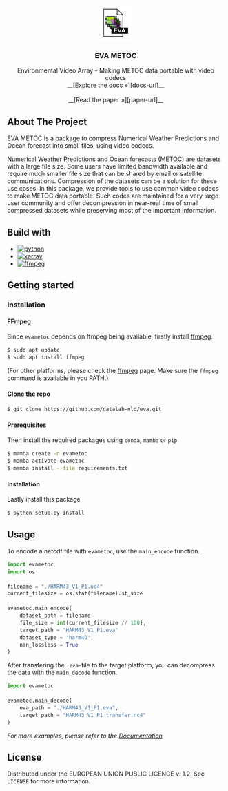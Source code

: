 <!-- PROJECT LOGO -->
<br />
<div align="center">
  <a href="https://github.com/datalab-nld/eva">
    <img src="images/logo.png" alt="Logo" width="80" height="80">
  </a>

  <h3 align="center">EVA METOC</h3>

  <p align="center">
    Environmental Video Array - Making METOC data portable with video codecs
    <br />
    __[Explore the docs »][docs-url]__
    <br />
    <br />
    __[Read the paper »][paper-url]__
  </p>
</div>

## About The Project
EVA METOC is a package to compress Numerical Weather Predictions and Ocean forecast into small files, using video codecs.

Numerical Weather Predictions and Ocean forecasts (METOC) are datasets with a large file size. Some users have limited bandwidth available and require much smaller file size that can be shared by email or satellite communications. Compression of the datasets can be a solution for these use cases. In this package, we provide tools to use common video codecs to make METOC data portable. Such codes are maintained for a very large user community and offer decompression in near-real time of small compressed datasets while preserving most of the important information.

## Build with

* [![python][python-img]][Python-url]
* [![xarray][xarray-img]][xarray-url]
* [![ffmpeg][ffmpeg-img]][ffmpeg-url]

## Getting started

### Installation

#### FFmpeg
Since `evametoc` depends on ffmpeg being available, firstly install [ffmpeg][ffmpeg-download]. 

```bash
$ sudo apt update
$ sudo apt install ffmpeg
```
(For other platforms, please check the [ffmpeg][ffmpeg-download] page. Make sure the `ffmpeg` command is available in you PATH.)

#### Clone the repo

```bash
$ git clone https://github.com/datalab-nld/eva.git
```

#### Prerequisites
Then install the required packages using `conda`, `mamba` or `pip`

```bash
$ mamba create -n evametoc
$ mamba activate evametoc
$ mamba install --file requirements.txt
```

#### Installation

Lastly install this package
```bash
$ python setup.py install 
```

## Usage

To encode a netcdf file with `evametoc`, use the `main_encode` function.

```python
import evametoc
import os

filename = "./HARM43_V1_P1.nc4"
current_filesize = os.stat(filename).st_size

evametoc.main_encode(
    dataset_path = filename
    file_size = int(current_filesize // 100),
    target_path = "HARM43_V1_P1.eva"
    dataset_type = 'harm40',
    nan_lossless = True
)
```

After transfering the `.eva`-file to the target platform, you can decompress the data with the `main_decode` function.

```python
import evametoc

evametoc.main_decode(
    eva_path = "./HARM43_V1_P1.eva",
    target_path = "HARM43_V1_P1_transfer.nc4"
)
```

_For more examples, please refer to the [Documentation][docs-url]_

## License

Distributed under the EUROPEAN UNION PUBLIC LICENCE v. 1.2. See `LICENSE` for more information.

<!-- MARKDOWN LINKS & IMAGES -->
[docs-url]: https://github.com/datalab-nld/eva
[paper-url]: https://github.com/datalab-nld/eva
[python-url]: https://www.python.org/
[python-img]: https://img.shields.io/badge/Python-3670A0?style=for-the-badge&logo=python&logoColor=ffdd54
[xarray-url]: https://docs.xarray.dev/en/stable/
[xarray-img]: https://img.shields.io/badge/xarray-4ACFDD?style=for-the-badge&logo=numpy&logoColor=e38017
[ffmpeg-url]: https://ffmpeg.org/
[ffmpeg-img]: https://img.shields.io/badge/FFmpeg-000000?style=for-the-badge&logo=FFmpeg&logoColor=5cb85c
[ffmpeg-download]: https://ffmpeg.org/download.html